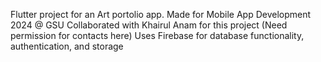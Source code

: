 Flutter project for an Art portolio app.
Made for Mobile App Development 2024 @ GSU
Collaborated with Khairul Anam for this project (Need permission for contacts here)
Uses Firebase for database functionality, authentication, and storage
